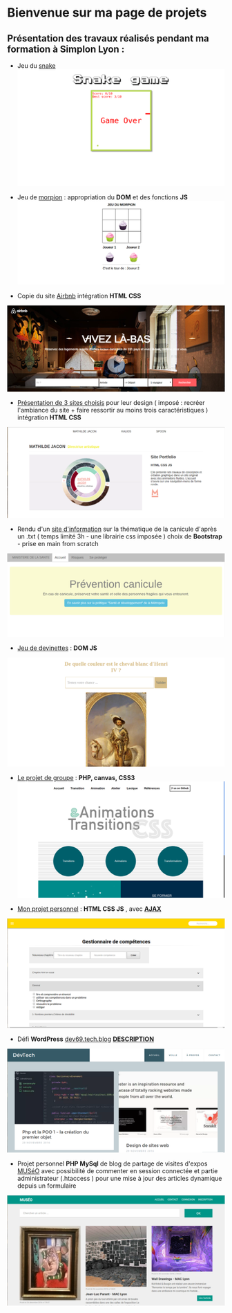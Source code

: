 # Bienvenue sur ma page de projets

## Présentation des travaux réalisés pendant ma formation à Simplon Lyon :

* Jeu du [snake](https://cjoly69.github.io/snake/index.html)
![Snake Game](/snake/snake.png)

* Jeu de [morpion](https://cjoly69.github.io/morpion/index.html) : appropriation du **DOM** et des fonctions **JS**
![Morpion](/images/morpion.png)

* Copie du site [Airbnb](https://cjoly69.github.io/airbnb/index.html) intégration **HTML CSS**

![Airbnb](/images/airbnb.png)


* [Présentation de 3 sites choisis](https://cjoly69.github.io/design/index.html) pour leur design ( imposé : recréer l'ambiance du site + faire ressortir au moins trois caractéristiques ) intégration **HTML CSS**

![Design](/images/3sites.png)


* Rendu d'un [site d'information](https://cjoly69.github.io/MEP_canicule/index.html) sur la thématique de la canicule d'après un .txt ( temps limité 3h - une librairie css imposée ) choix de **Bootstrap** - prise en main from scratch

![Prevention](/images/prevention.png)


* [Jeu de devinettes](https://cjoly69.github.io/jeu-henri-4/h4.html) : **DOM JS**

![Devinettes](/images/devinette.png)

* [Le projet de groupe](http://animus-transismus.tk/accueil) : **PHP, canvas, CSS3**
![Animus Transismus](/images/at.png) 

* [Mon projet personnel](https://cjoly69.github.io/pp/index.html) : **HTML CSS JS** , avec **[AJAX](http://cjoly.fr/projet_math_competences/)**

![Projet math](/images/math.png)


* Défi **WordPress** [dev69.tech.blog](https://dev69.tech.blog/) [**DESCRIPTION**](https://cjoly69.github.io/defi_wp.html)

![Blog WP](/images/wp.png)


* Projet personnel **PHP MySql** de blog de partage de visites d'expos [MUSéO](http://cjoly.fr/museo/) avec possibilité de commenter en session connectée et partie administrateur (.htaccess )  pour une mise à jour des articles dynamique depuis un formulaire

![Blog Muséo](/images/museo.png)
